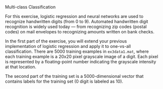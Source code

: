 Multi-class Classification

For this exercise, logistic regression and neural networks are used to recognize handwritten digits (from 0 to 9). Automated handwritten digit recognition is widely used today — from recognizing zip codes (postal codes) on mail envelopes to recognizing amounts written on bank checks.

In the first part of the exercise, you will extend your previous implementation of logistic regression and apply it to one-vs-all classification. There are 5000 training examples in `ex3data1.mat`, where each training example is a 20x20 pixel grayscale image of a digit. Each pixel is represented by a floating-point number indicating the grayscale intensity at that location.

The second part of the training set is a 5000-dimensional vector that contains labels for the training set (0 digit is labeled as 10).
